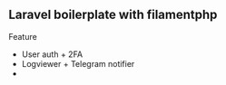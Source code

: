## Laravel boilerplate with filamentphp

Feature
- User auth + 2FA
- Logviewer + Telegram notifier
- 